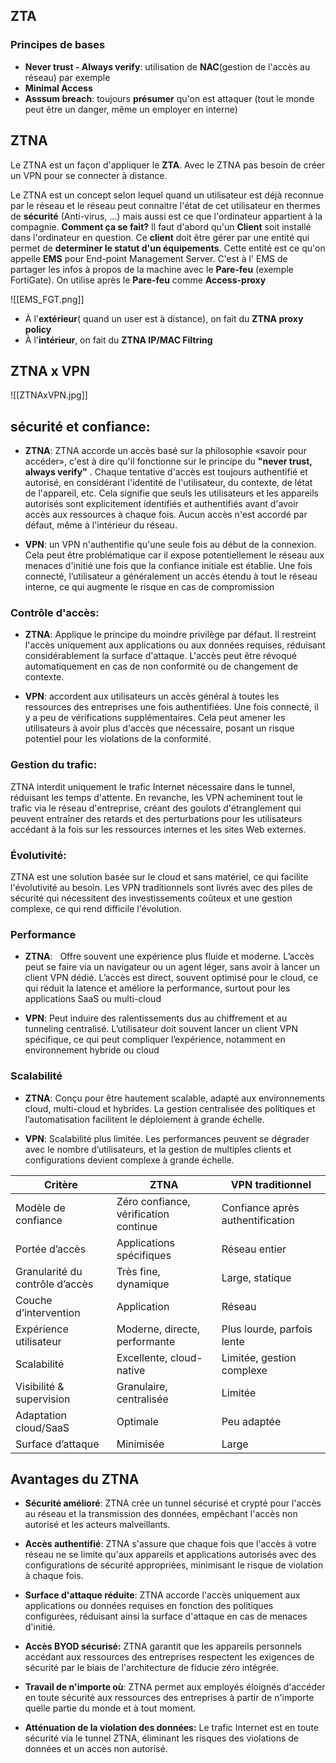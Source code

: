 ## ZTA
### Principes de bases
- **Never trust - Always verify**: utilisation de **NAC**(gestion de l'accès au réseau) par exemple
- **Minimal Access**
- **Asssum breach**: toujours **présumer** qu'on est attaquer (tout le monde peut être un danger, même un employer en interne)

## ZTNA
Le ZTNA est un façon d'appliquer le **ZTA**. Avec le ZTNA pas besoin de créer un VPN pour se connecter à distance.

Le ZTNA est un concept selon lequel quand un utilisateur est déjà reconnue par le réseau et le réseau peut connaitre l'état de cet utilisateur en thermes de **sécurité** (Anti-virus, ...) mais aussi est ce que l'ordinateur appartient à la compagnie. **Comment ça se fait?**
	Il faut d'abord qu'un **Client** soit installé dans l'ordinateur en question. Ce **client** doit être gérer par une entité qui permet de **determiner le statut d'un équipements**. Cette entité est ce qu'on appelle **EMS** pour End-point Management Server. C'est à l' EMS de partager les infos à propos de la machine avec le **Pare-feu** (exemple FortiGate). On utilise après le **Pare-feu** comme **Access-proxy**

![[EMS_FGT.png]]

- À l'**extérieur**( quand un user est à distance), on fait du **ZTNA proxy policy**
- À l'**intérieur**, on fait du **ZTNA IP/MAC Filtring** 

## ZTNA x VPN


![[ZTNAxVPN.jpg]]

## sécurité et confiance:
- **ZTNA**:
	ZTNA accorde un accès basé sur la philosophie «savoir pour accéder», c'est à dire qu'il fonctionne sur le principe du **"never trust, always verify"** . Chaque tentative d'accès est toujours authentifié et autorisé, en considérant l'identité de l'utilisateur, du contexte, de létat de l'appareil, etc.  Cela signifie que seuls les utilisateurs et les appareils autorisés sont explicitement identifiés et authentifiés avant d'avoir accès aux ressources à chaque fois. Aucun accès n'est accordé par défaut, même à l'intérieur du réseau.

- **VPN**:
	un VPN n'authentifie qu'une seule fois au début de la connexion. Cela peut être problématique car il expose potentiellement le réseau aux menaces d'initié une fois que la confiance initiale est établie.
	Une fois connecté, l’utilisateur a généralement un accès étendu à tout le réseau interne, ce qui augmente le risque en cas de compromission

### Contrôle d'accès:
- **ZTNA**:
	Applique le principe du moindre privilège par défaut. Il restreint l'accès uniquement aux applications ou aux données requises, réduisant considérablement la surface d'attaque. L'accès peut être révoqué automatiquement en cas de non conformité ou de changement de contexte. 
	
- **VPN**: 
	accordent aux utilisateurs un accès général à toutes les ressources des entreprises une fois authentifiées. Une fois connecté, il y a peu de vérifications supplémentaires. Cela peut amener les utilisateurs à avoir plus d'accès que nécessaire, posant un risque potentiel pour les violations de la conformité.

### Gestion du trafic:
ZTNA interdit uniquement le trafic Internet nécessaire dans le tunnel, réduisant les temps d'attente. En revanche, les VPN acheminent tout le trafic via le réseau d'entreprise, créant des goulots d'étranglement qui peuvent entraîner des retards et des perturbations pour les utilisateurs accédant à la fois sur les ressources internes et les sites Web externes.

### Évolutivité:
ZTNA est une solution basée sur le cloud et sans matériel, ce qui facilite l'évolutivité au besoin. Les VPN traditionnels sont livrés avec des piles de sécurité qui nécessitent des investissements coûteux et une gestion complexe, ce qui rend difficile l'évolution.

### Performance
- **ZTNA**:  
	Offre souvent une expérience plus fluide et moderne. L’accès peut se faire via un navigateur ou un agent léger, sans avoir à lancer un client VPN dédié. L’accès est direct, souvent optimisé pour le cloud, ce qui réduit la latence et améliore la performance, surtout pour les applications SaaS ou multi-cloud

- **VPN**: 
	Peut induire des ralentissements dus au chiffrement et au tunneling centralisé. L’utilisateur doit souvent lancer un client VPN spécifique, ce qui peut compliquer l’expérience, notamment en environnement hybride ou cloud

### Scalabilité
- **ZTNA**: 
	Conçu pour être hautement scalable, adapté aux environnements cloud, multi-cloud et hybrides. La gestion centralisée des politiques et l’automatisation facilitent le déploiement à grande échelle.

- **VPN**:
	Scalabilité plus limitée. Les performances peuvent se dégrader avec le nombre d’utilisateurs, et la gestion de multiples clients et configurations devient complexe à grande échelle.

| Critère                         | ZTNA                                  | VPN traditionnel                 |
| ------------------------------- | ------------------------------------- | -------------------------------- |
| Modèle de confiance             | Zéro confiance, vérification continue | Confiance après authentification |
| Portée d’accès                  | Applications spécifiques              | Réseau entier                    |
| Granularité du contrôle d’accès | Très fine, dynamique                  | Large, statique                  |
| Couche d’intervention           | Application                           | Réseau                           |
| Expérience utilisateur          | Moderne, directe, performante         | Plus lourde, parfois lente       |
| Scalabilité                     | Excellente, cloud-native              | Limitée, gestion complexe        |
| Visibilité & supervision        | Granulaire, centralisée               | Limitée                          |
| Adaptation cloud/SaaS           | Optimale                              | Peu adaptée                      |
| Surface d’attaque               | Minimisée                             | Large                            |
## Avantages du ZTNA
 - **Sécurité amélioré**: 
	 ZTNA crée un tunnel sécurisé et crypté pour l'accès au réseau et la transmission des données, empêchant l'accès non autorisé et les acteurs malveillants.

- **Accès authentifié**:
	ZTNA s'assure que chaque fois que l'accès à votre réseau ne se limite qu'aux appareils et applications autorisés avec des configurations de sécurité appropriées, minimisant le risque de violation à chaque fois.

- **Surface d'attaque réduite**:
	ZTNA accorde l'accès uniquement aux applications ou données requises en fonction des politiques configurées, réduisant ainsi la surface d'attaque en cas de menaces d'initié.

- **Accès BYOD sécurisé:**
	ZTNA garantit que les appareils personnels accédant aux ressources des entreprises respectent les exigences de sécurité par le biais de l'architecture de fiducie zéro intégrée.

- **Travail de n'importe où**:
	ZTNA permet aux employés éloignés d'accéder en toute sécurité aux ressources des entreprises à partir de n'importe quelle partie du monde et à tout moment.

- **Atténuation de la violation des données:**
	Le trafic Internet est en toute sécurité  via le tunnel ZTNA, éliminant les risques des violations de données et un accès non autorisé.